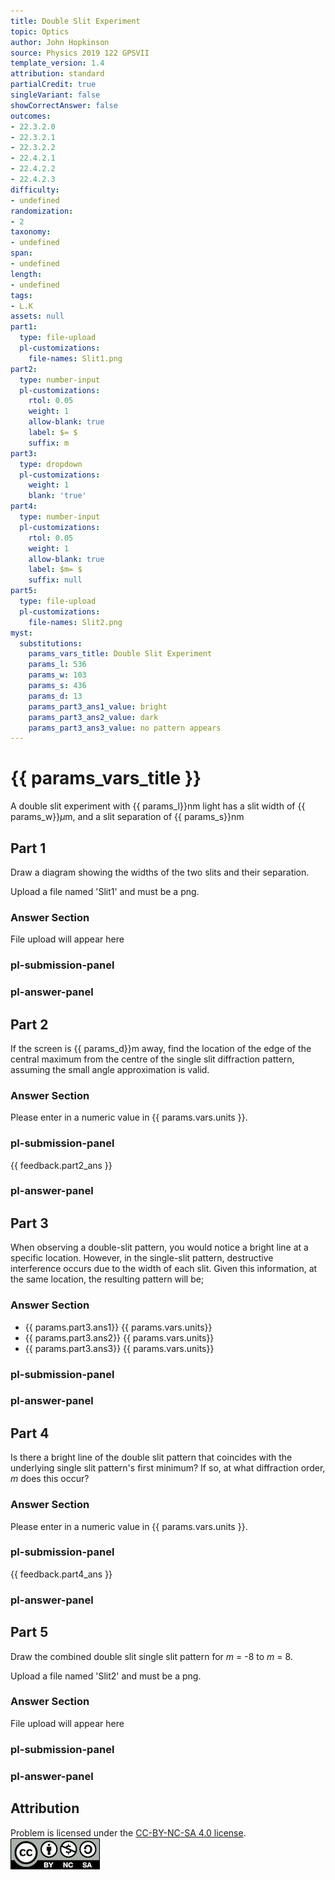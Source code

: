 ```yaml
---
title: Double Slit Experiment
topic: Optics
author: John Hopkinson
source: Physics 2019 122 GPSVII
template_version: 1.4
attribution: standard
partialCredit: true
singleVariant: false
showCorrectAnswer: false
outcomes:
- 22.3.2.0
- 22.3.2.1
- 22.3.2.2
- 22.4.2.1
- 22.4.2.2
- 22.4.2.3
difficulty:
- undefined
randomization:
- 2
taxonomy:
- undefined
span:
- undefined
length:
- undefined
tags:
- L.K
assets: null
part1:
  type: file-upload
  pl-customizations:
    file-names: Slit1.png
part2:
  type: number-input
  pl-customizations:
    rtol: 0.05
    weight: 1
    allow-blank: true
    label: $= $
    suffix: m
part3:
  type: dropdown
  pl-customizations:
    weight: 1
    blank: 'true'
part4:
  type: number-input
  pl-customizations:
    rtol: 0.05
    weight: 1
    allow-blank: true
    label: $m= $
    suffix: null
part5:
  type: file-upload
  pl-customizations:
    file-names: Slit2.png
myst:
  substitutions:
    params_vars_title: Double Slit Experiment
    params_l: 536
    params_w: 103
    params_s: 436
    params_d: 13
    params_part3_ans1_value: bright
    params_part3_ans2_value: dark
    params_part3_ans3_value: no pattern appears
---
```

# {{ params_vars_title }}
A double slit experiment with {{ params_l}}nm light has a slit width of {{ params_w}}$\mu$m, and a slit separation of {{ params_s}}nm

## Part 1

Draw a diagram showing the widths of the two slits and their separation.

Upload a file named 'Slit1' and must be a png.

### Answer Section

File upload will appear here

### pl-submission-panel

### pl-answer-panel

## Part 2

If the screen is {{ params_d}}m away, find the location of the edge of the central maximum from the centre of the single slit diffraction pattern, assuming the small angle approximation is valid.

### Answer Section

Please enter in a numeric value in {{ params.vars.units }}.

### pl-submission-panel

{{ feedback.part2_ans }}

### pl-answer-panel

## Part 3

When observing a double-slit pattern, you would notice a bright line at a specific location. However, in the single-slit pattern, destructive interference occurs due to the width of each slit. Given this information, at the same location, the resulting pattern will be;

### Answer Section

- {{ params.part3.ans1}} {{ params.vars.units}}
- {{ params.part3.ans2}} {{ params.vars.units}}
- {{ params.part3.ans3}} {{ params.vars.units}}

### pl-submission-panel

### pl-answer-panel

## Part 4

Is there a bright line of the double slit pattern that coincides with the underlying single slit pattern's first minimum?  If so, at what diffraction order, $m$ does this occur?

### Answer Section

Please enter in a numeric value in {{ params.vars.units }}.

### pl-submission-panel

{{ feedback.part4_ans }}

### pl-answer-panel

## Part 5

Draw the combined double slit single slit pattern for $m$ = -8 to $m$ = 8.

Upload a file named 'Slit2' and must be a png.

### Answer Section

File upload will appear here

### pl-submission-panel

### pl-answer-panel

## Attribution

Problem is licensed under the [CC-BY-NC-SA 4.0 license](https://creativecommons.org/licenses/by-nc-sa/4.0/).<br> ![The Creative Commons 4.0 license requiring attribution-BY, non-commercial-NC, and share-alike-SA license.](https://raw.githubusercontent.com/firasm/bits/master/by-nc-sa.png)